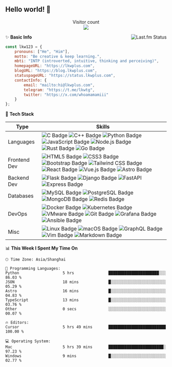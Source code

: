 <!--
# Hi there! 👋
**synthpop123/synthpop123** is a ✨ _special_ ✨ repository because its `README.md` (this file) appears on your GitHub profile.

Here are some ideas to get you started:
-->

## Hello world! 🌱

<p align="center"> 
  Visitor count<br>
  <img src="https://profile-counter.glitch.me/synthpop123/count.svg" />
</p>

<!-- -  I’m currently studying Computer Science in Peking University.
 - 🌱 Be **creative** & keep **learning**.
 - 📫 Here is my [homepage](https://www.lkwplus.com/), and I sometimes write something on my [blog](https://blog.lkwplus.com).
 - ✨ How to get in touch:
  
  [![Telegram Badge](https://img.shields.io/badge/Telegram-26A5E4?logo=telegram&logoColor=fff&style=flat-square)](https://t.me/lkwtg)
  [![Twitter Badge](https://img.shields.io/badge/Twitter-1D9BF0?logo=twitter&logoColor=fff&style=flat-square)](https://twitter.com/whoamamamiii)
  [![Gmail Badge](https://img.shields.io/badge/Gmail-EA4335?logo=gmail&logoColor=fff&style=flat-square)](mailto:me@lkwplus.com)-->

<a href="https://www.last.fm/user/synthpop123">
   <img align="right" src="https://lastfm.lkwplus.com/api?user=synthpop123&count=4&width=300&footer_style=compact_stats" alt="Last.fm Status">
</a>

✨ **Basic Info**

```javascript
const lkw123 = {
    pronouns: ["He", "Him"],
    motto: "Be creative & keep learning.",
    mbti: "INTP (introverted, intuitive, thinking and perceiving)",
    homepageURL: "https://lkwplus.com",
    blogURL: "https://blog.lkwplus.com",
    statuspageURL: "https://status.lkwplus.com",
    contactInfo: {
        email: "mailto:hi@lkwplus.com",
        telegram: "https://t.me/lkwtg",
        twitter: "https://x.com/whoamamamiii"
    }
};
```

🔭 **Tech Stack**

|**Type**                  | **Skills**                                                                                                                                                                                                                                                                                                                                                                                                                                                                                                                                                      |
|-------------------------------|----------------------------------------------------------------------------------------------------------------------------------------------------------------------------------------------------------------------------------------------------------------------------------------------------------------------------------------------------------------------------------------------------------------------------------------------------------------------------------------------------------------------------------------------------------------------|
| Languages      | ![C Badge](https://img.shields.io/badge/C-000?logo=c&logoColor=white&style=flat-square) ![C++ Badge](https://img.shields.io/badge/C%2B%2B-000?logo=cplusplus&logoColor=white&style=flat-square) ![Python Badge](https://img.shields.io/badge/Python-000?logo=python&logoColor=white&style=flat-square) ![JavaScript Badge](https://img.shields.io/badge/JavaScript-000?logo=javascript&logoColor=white&style=flat-square) ![Node.js Badge](https://img.shields.io/badge/Node.js-000?logo=nodedotjs&logoColor=white&style=flat-square) ![Rust Badge](https://img.shields.io/badge/Rust-000?logo=rust&logoColor=white&style=flat-square) ![Go Badge](https://img.shields.io/badge/Go-000?logo=go&logoColor=white&style=flat-square) |
| Frontend Dev   | ![HTML5 Badge](https://img.shields.io/badge/HTML5-000?logo=html5&logoColor=white&style=flat-square) ![CSS3 Badge](https://img.shields.io/badge/CSS3-000?logo=css3&logoColor=white&style=flat-square) ![Bootstrap Badge](https://img.shields.io/badge/Bootstrap-000?logo=bootstrap&logoColor=white&style=flat-square) ![Tailwind CSS Badge](https://img.shields.io/badge/Tailwind%20CSS-000?logo=tailwindcss&logoColor=white&style=flat-square) ![React Badge](https://img.shields.io/badge/React-000?logo=react&logoColor=white&style=flat-square) ![Vue.js Badge](https://img.shields.io/badge/Vue.js-000?logo=vuedotjs&logoColor=white&style=flat-square) ![Astro Badge](https://img.shields.io/badge/Astro-000?logo=astro&logoColor=white&style=flat-square) |
| Backend Dev   | ![Flask Badge](https://img.shields.io/badge/Flask-000?logo=flask&logoColor=white&style=flat-square) ![Django Badge](https://img.shields.io/badge/Django-000?logo=django&logoColor=white&style=flat-square) ![FastAPI](https://img.shields.io/badge/FastAPI-000?&style=flat-square&logo=fastapi&logoColor=white) ![Express Badge](https://img.shields.io/badge/Express-000?logo=express&logoColor=white&style=flat-square)                                                                                                                                                                                |
| Databases     | ![MySQL Badge](https://img.shields.io/badge/MySQL-000?logo=mysql&logoColor=white&style=flat-square) ![PostgreSQL Badge](https://img.shields.io/badge/PostgreSQL-000?logo=postgresql&logoColor=white&style=flat-square) ![MongoDB Badge](https://img.shields.io/badge/MongoDB-000?logo=mongodb&logoColor=white&style=flat-square) ![Redis Badge](https://img.shields.io/badge/Redis-000?logo=redis&logoColor=white&style=flat-square)                                                                                                                                                                        |
| DevOps         | ![Docker Badge](https://img.shields.io/badge/Docker-000?logo=docker&logoColor=white&style=flat-square) ![Kubernetes Badge](https://img.shields.io/badge/Kubernetes-000?logo=kubernetes&logoColor=white&style=flat-square) ![VMware Badge](https://img.shields.io/badge/VMware-000?logo=vmware&logoColor=white&style=flat-square) ![Git Badge](https://img.shields.io/badge/Git-000?logo=git&logoColor=white&style=flat-square) ![Grafana Badge](https://img.shields.io/badge/Grafana-000?logo=grafana&logoColor=white&style=flat-square) ![Ansible Badge](https://img.shields.io/badge/Ansible-000?logo=ansible&logoColor=white&style=flat-square) |
| Misc       | ![Linux Badge](https://img.shields.io/badge/Linux-000?logo=linux&logoColor=white&style=flat-square) ![macOS Badge](https://img.shields.io/badge/macOS-000?logo=macos&logoColor=white&style=flat-square) ![GraphQL Badge](https://img.shields.io/badge/GraphQL-000?logo=graphql&logoColor=white&style=flat-square) ![Vim Badge](https://img.shields.io/badge/Vim-000?logo=vim&logoColor=white&style=flat-square) ![Markdown Badge](https://img.shields.io/badge/Markdown-000?logo=markdown&logoColor=white&style=flat-square)                                                                                                        |

<!--START_SECTION:waka-->
📊 **This Week I Spent My Time On** 

```text
🕑︎ Time Zone: Asia/Shanghai

💬 Programming Languages: 
Python                   5 hrs               ██████████████████████░░░   86.03 % 
JSON                     18 mins             █░░░░░░░░░░░░░░░░░░░░░░░░   05.29 % 
Astro                    16 mins             █░░░░░░░░░░░░░░░░░░░░░░░░   04.83 % 
TypeScript               13 mins             █░░░░░░░░░░░░░░░░░░░░░░░░   03.76 % 
Other                    0 secs              ░░░░░░░░░░░░░░░░░░░░░░░░░   00.07 % 

🔥 Editors: 
Cursor                   5 hrs 49 mins       █████████████████████████   100.00 % 

💻 Operating System: 
Mac                      5 hrs 39 mins       ████████████████████████░   97.23 % 
Windows                  9 mins              █░░░░░░░░░░░░░░░░░░░░░░░░   02.77 % 
```


<!--END_SECTION:waka-->
